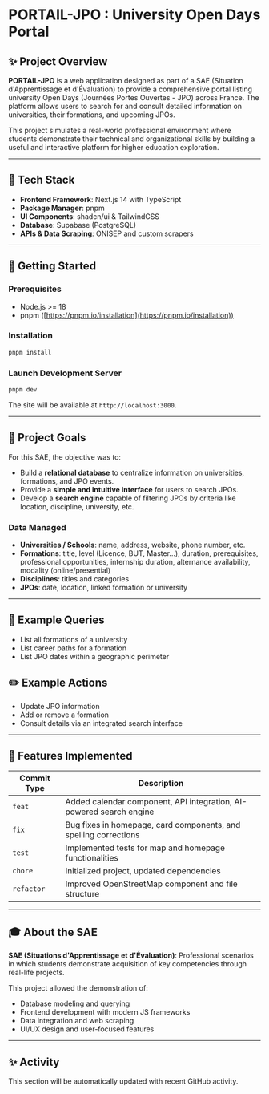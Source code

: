 # PORTAIL-JPO : University Open Days Portal

## ✨ Project Overview

**PORTAIL-JPO** is a web application designed as part of a SAE (Situation d'Apprentissage et d'Évaluation) to provide a comprehensive portal listing university Open Days (Journées Portes Ouvertes - JPO) across France. The platform allows users to search for and consult detailed information on universities, their formations, and upcoming JPOs.

This project simulates a real-world professional environment where students demonstrate their technical and organizational skills by building a useful and interactive platform for higher education exploration.

---

## 🔧 Tech Stack

* **Frontend Framework**: Next.js 14 with TypeScript
* **Package Manager**: pnpm
* **UI Components**: shadcn/ui & TailwindCSS
* **Database**: Supabase (PostgreSQL)
* **APIs & Data Scraping**: ONISEP and custom scrapers

---

## 🚀 Getting Started

### Prerequisites

* Node.js >= 18
* pnpm ([https://pnpm.io/installation](https://pnpm.io/installation))

### Installation

```bash
pnpm install
```

### Launch Development Server

```bash
pnpm dev
```

The site will be available at `http://localhost:3000`.

---

## 📅 Project Goals

For this SAE, the objective was to:

* Build a **relational database** to centralize information on universities, formations, and JPO events.
* Provide a **simple and intuitive interface** for users to search JPOs.
* Develop a **search engine** capable of filtering JPOs by criteria like location, discipline, university, etc.

### Data Managed

* **Universities / Schools**: name, address, website, phone number, etc.
* **Formations**: title, level (Licence, BUT, Master...), duration, prerequisites, professional opportunities, internship duration, alternance availability, modality (online/presential)
* **Disciplines**: titles and categories
* **JPOs**: date, location, linked formation or university

---

## 🔢 Example Queries

* List all formations of a university
* List career paths for a formation
* List JPO dates within a geographic perimeter

## ✏️ Example Actions

* Update JPO information
* Add or remove a formation
* Consult details via an integrated search interface

---

## 🤖 Features Implemented

| Commit Type | Description                                                         |
| ----------- | ------------------------------------------------------------------- |
| `feat`      | Added calendar component, API integration, AI-powered search engine |
| `fix`       | Bug fixes in homepage, card components, and spelling corrections    |
| `test`      | Implemented tests for map and homepage functionalities              |
| `chore`     | Initialized project, updated dependencies                           |
| `refactor`  | Improved OpenStreetMap component and file structure                 |

---

## 🎓 About the SAE

**SAE (Situations d'Apprentissage et d'Évaluation)**: Professional scenarios in which students demonstrate acquisition of key competencies through real-life projects.

This project allowed the demonstration of:

* Database modeling and querying
* Frontend development with modern JS frameworks
* Data integration and web scraping
* UI/UX design and user-focused features

---

## ✨ Activity

<!--START_SECTION:activity-->

This section will be automatically updated with recent GitHub activity.
